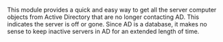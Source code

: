 This module provides a quick and easy way to get all the server computer objects from Active Directory that are no longer contacting AD. This indicates the server is off or gone. Since AD is a database, it makes no sense to keep inactive servers in AD for an extended length of time.
